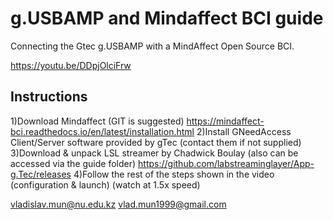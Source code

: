 # g.USBAMP and Mindaffect BCI guide

Connecting the Gtec g.USBAMP with a MindAffect Open Source BCI.

https://youtu.be/DDpjOlciFrw

## Instructions

1)Download Mindaffect (GIT is suggested)
https://mindaffect-bci.readthedocs.io/en/latest/installation.html
2)Install GNeedAccess Client/Server software provided by gTec (contact them if not supplied)
3)Download & unpack LSL streamer by Chadwick Boulay 
(also can be accessed via the guide folder) 
https://github.com/labstreaminglayer/App-g.Tec/releases
4)Follow the rest of the steps shown in the video (configuration & launch) (watch at 1.5x speed)

vladislav.mun@nu.edu.kz
vlad.mun1999@gmail.com 

